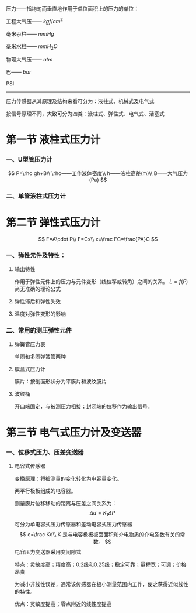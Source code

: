 压力——指均匀而垂直地作用于单位面积上的压力的单位：

工程大气压—— $kgf/cm^2$

毫米汞柱—— $mmHg$

毫米水柱—— $mmH_2O$

物理大气压—— $atm$

巴—— $bar$

PSI

***

压力传感器从其原理及结构来看可分为：液柱式、机械式及电气式

按信号原理不同，大致可分为四类：液柱式、弹性式、电气式、活塞式

# 第一节 液柱式压力计

### 一、U型管压力计

$$
P=\rho gh+B\\
\rho——工作液体密度\\
h——液柱高差(m)\\
B——大气压力(Pa)
$$

### 二、单管液柱式压力计

# 第二节 弹性式压力计

$$
F=A\cdot P\\
F=Cx\\
x=\frac FC=\frac{PA}C
$$

### 一、弹性元件及特性：

1. 输出特性

   作用于弹性元件上的压力与元件变形（线位移或转角）之间的关系。 $L=f(P)$ 尚无准确的理论公式

2. 弹性滞后和弹性失效

3. 温度对弹性变形的影响

### 二、常用的测压弹性元件

1. 弹簧管压力表

   单圈和多圈弹簧管两种

2. 膜盒式压力计

   膜片：按剖面形状分为平膜片和波纹膜片

3. 波纹桶

   开口端固定，与被测压力相接；封闭端的位移作为输出信号。

# 第三节 电气式压力计及变送器

### 一、位移式压力、压差变送器

1. 电容式传感器

   变换原理：将被测量的变化转化为电容量变化。

   两平行极板组成的电容器。

   测量膜片位移移动的距离与压差之间关系为：
   $$
   \Delta d=K_1\Delta P
   $$
   可分为单电容式压力传感器和差动电容式压力传感器
   $$
   c=\frac Kd\\
   K 是与电容极板板面面积和介电物质的介电系数有关的常数。
   $$
   电容压力变送器采用变间隙式

   特点：灵敏度高；精度高；0.2级和0.25级；稳定可靠；量程宽；可调；价格昂贵

   为减小非线性误差，通常该传感器在极小测量范围内工作，使之获得近似线性的特性。

   优点：灵敏度提高；零点附近的线性度提高